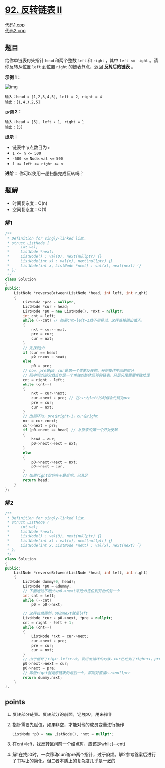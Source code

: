 # [92. 反转链表 II](https://leetcode.cn/problems/reverse-linked-list-ii/)

[代码1.cpp](92.cpp)  
[代码2.cpp](92_new.cpp)

## 题目

给你单链表的头指针 `head` 和两个整数 `left` 和 `right` ，其中 `left <= right` 。请你反转从位置 `left` 到位置 `right` 的链表节点，返回 **反转后的链表** 。

 

**示例 1：**

![img](https://assets.leetcode.com/uploads/2021/02/19/rev2ex2.jpg)

```
输入：head = [1,2,3,4,5], left = 2, right = 4
输出：[1,4,3,2,5]
```

**示例 2：**

```
输入：head = [5], left = 1, right = 1
输出：[5]
```

 

**提示：**

- 链表中节点数目为 `n`
- `1 <= n <= 500`
- `-500 <= Node.val <= 500`
- `1 <= left <= right <= n`

 

**进阶：** 你可以使用一趟扫描完成反转吗？



## 题解

- 时间复杂度：O(n)
- 空间复杂度：O(1)

### 解1

```cpp
/**
 * Definition for singly-linked list.
 * struct ListNode {
 *     int val;
 *     ListNode *next;
 *     ListNode() : val(0), next(nullptr) {}
 *     ListNode(int x) : val(x), next(nullptr) {}
 *     ListNode(int x, ListNode *next) : val(x), next(next) {}
 * };
 */
class Solution
{
public:
    ListNode *reverseBetween(ListNode *head, int left, int right)
    {
        ListNode *pre = nullptr;
        ListNode *cur = head;
        ListNode *p0 = new ListNode(), *nxt = nullptr;
        int cnt = left;
        while (--cnt) // 如果cnt=left=1就不用移动，这样直接跳出循环。
        {
            nxt = cur->next;
            pre = cur;
            cur = nxt;
        }
        // 先找到p0
        if (cur == head)
            p0->next = head;
        else
            p0 = pre;
        // now，pre是p0，cur是第一个需要反转的。开始操作中间的部分
        // 把中间的部分就当作是一个单独的整体反转的链表，只是头尾需要单独处理
        cnt = right - left;
        while (cnt--)
        {
            nxt = cur->next;
            cur->next = pre; // 在cur为left的时候会先赋为pre
            pre = cur;
            cur = nxt;
        }
        // 出循环时，pre在right-1，cur在right
        nxt = cur->next;
        cur->next = pre;
        if (p0->next == head) // 从原来的第一个开始反转
        {
            head = cur;
            p0->next->next = nxt;
        }
        else
        {
            p0->next->next = nxt;
            p0->next = cur;
        }
        // 如果right恰好等于最后呢。已满足
        return head;
    }
};
```



### 解2

```cpp
/**
 * Definition for singly-linked list.
 * struct ListNode {
 *     int val;
 *     ListNode *next;
 *     ListNode() : val(0), next(nullptr) {}
 *     ListNode(int x) : val(x), next(nullptr) {}
 *     ListNode(int x, ListNode *next) : val(x), next(next) {}
 * };
 */
class Solution
{
public:
    ListNode *reverseBetween(ListNode *head, int left, int right)
    {
        ListNode dummy(0, head);
        ListNode *p0 = &dummy;
        // 下面通过不断p0=p0->next来把p0定位到开始的前一个
        int cnt = left;
        while (--cnt)
            p0 = p0->next;

        // 这样自然而然，p0的next就是left
        ListNode *cur = p0->next, *pre = nullptr;
        cnt = right - left + 1;
        while (cnt--)
        {
            ListNode *nxt = cur->next;
            cur->next = pre;
            pre = cur;
            cur = nxt;
        }
        // 由于循环了right-left+1次，最后出循环的时候，cur已经到了right+1，pre在right
        p0->next->next = cur;
        p0->next = pre;
        // 即使right就是原链表的最后一个，那刚好直接cur=nullptr
        return dummy.next;
    }
};
```





## points

1. 反转部分链表。反转部分的前面，记为p0，用来操作

2. 指针需要先赋值，如果非空，才能对他的成员变量进行操作

   ```cpp
   ListNode *p0 = new ListNode(), *nxt = nullptr;
   ```

3. 在cnt=left，找反转区间前一个结点时，应该是while(--cnt)

4. 解1在找p0时，一次移动cur和pre两个指针，过于麻烦。解2参考答案后进行了书写上的简化。但二者本质上的复杂度几乎是一致的

   